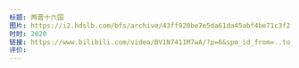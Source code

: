 ```yaml
---
标题: 两晋十六国
图片: https://i2.hdslb.com/bfs/archive/43ff920be7e5da61da45abf4be71c3f28c012028.jpg@518w_290h_1c_!web-video-share-cover.webp
时时: 2020
链接: https://www.bilibili.com/video/BV1N7411M7wA/?p=6&spm_id_from=..top_right_bar_window_history.content.click&vd_source=e815fa5e2c428a98163e9d19be40ec58
评价:
---
```


